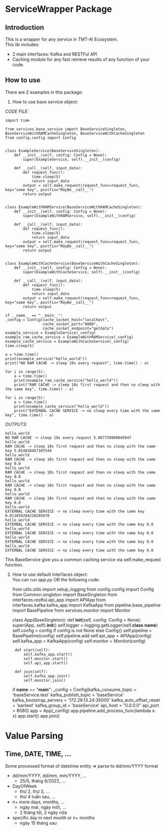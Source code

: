 # ServiceWrapper Package

## Introduction
This is a wrapper for any service in TMT-AI Ecosystem.   
This lib includes:
* 2 main interfaces: Kafka and RESTFul API
* Caching module for any fast retrieve results of any function of your code. 

## How to use

There are 2 examples in this package:
1. How to use base service object:   

_CODE FILE:_ 

    
    import time

    from services.base_service import BaseServiceSingleton, BaseServiceWithRAMCacheSingleton, BaseServiceWithCacheSingleton
    from config.config import Config


    class ExampleService(BaseServiceSingleton):
        def __init__(self, config: Config = None):
            super(ExampleService, self).__init__(config)
    
        def __call__(self, input_data):
            def request_func():
                time.sleep(5)
                return input_data
            output = self.make_request(request_func=request_func, key="some key", postfix="MayBe__call__")
            return output


    class ExampleWithRAMService(BaseServiceWithRAMCacheSingleton):
        def __init__(self, config: Config = None):
            super(ExampleWithRAMService, self).__init__(config)
    
        def __call__(self, input_data):
            def request_func():
                time.sleep(5)
                return input_data
            output = self.make_request(request_func=request_func, key="some key", postfix="MayBe__call__")
            return output
    
    
    class ExampleWithCacheService(BaseServiceWithCacheSingleton):
        def __init__(self, config: Config = None):
            super(ExampleWithCacheService, self).__init__(config)
    
        def __call__(self, input_data):
            def request_func():
                time.sleep(5)
                return input_data
            output = self.make_request(request_func=request_func, key="some key", postfix="MayBe__call__")
            return output   

    if __name__ == "__main__":
    _config = Config(cache_socket_host="localhost",
                     cache_socket_port="8080",
                     cache_socket_endpoint="getdata")
    example_service = ExampleService(_config)
    example_ram_cache_service = ExampleWithRAMService(_config)
    example_cache_service = ExampleWithCacheService(_config)
    time.sleep(5)

    a = time.time()
    print(example_service("hello_world"))
    print("NO RAM CACHE -> sleep 10s every request", time.time() - a)

    for i in range(5):
        a = time.time()
        print(example_ram_cache_service("hello_world"))
        print("RAM CACHE -> sleep 10s first request and then no sleep with the same key", time.time() - a)

    for i in range(5):
        a = time.time()
        print(example_cache_service("hello_world"))
        print("EXTERNAL CACHE SERVICE -> no sleep every time with the same key", time.time() - a)


_OUTPUTS:_   

    hello_world
    NO RAM CACHE -> sleep 10s every request 5.007730960845947
    hello_world
    RAM CACHE -> sleep 10s first request and then no sleep with the same key 5.014838457107544
    hello_world
    RAM CACHE -> sleep 10s first request and then no sleep with the same key 0.0
    hello_world
    RAM CACHE -> sleep 10s first request and then no sleep with the same key 0.0
    hello_world
    RAM CACHE -> sleep 10s first request and then no sleep with the same key 0.0
    hello_world
    RAM CACHE -> sleep 10s first request and then no sleep with the same key 0.0
    hello_world
    EXTERNAL CACHE SERVICE -> no sleep every time with the same key 0.011059284210205078
    hello_world
    EXTERNAL CACHE SERVICE -> no sleep every time with the same key 0.0
    hello_world
    EXTERNAL CACHE SERVICE -> no sleep every time with the same key 0.0
    hello_world
    EXTERNAL CACHE SERVICE -> no sleep every time with the same key 0.0
    hello_world
    EXTERNAL CACHE SERVICE -> no sleep every time with the same key 0.0

This BaseService give you a common caching service via self.make_request function. 

2. How to use default interfaces object:  
You can run _app.py_ OR the following code:


    from utils.utils import setup_logging
    from config.config import Config
    from Common.singleton import BaseSingleton
    from interfaces.restful.api_app import APIApp
    from interfaces.kafka.kafka_app import KafkaApp
    from pipeline.base_pipeline import BasePipeline
    from services.monitor import Monitor
    
    
    class App(BaseSingleton):
        def __init__(self, config: Config = None):
            super(App, self).__init__()
            self.logger = logging.getLogger(self.__class__.__name__)
            self.config = config if config is not None else Config()
            self.pipeline = BasePipeline(config)
            self.pipeline.add
            self.api_app = APIApp(config)
            self.kafka_app = KafkaApp(config)
            self.monitor = Monitor(config)
    
        def start(self):
            self.kafka_app.start()
            self.monitor.start()
            self.api_app.start()
    
        def join(self):
            self.kafka_app.join()
            self.monitor.join()
    
    
    if __name__ == "__main__":
        _config = Config(kafka_consume_topic = 'baseService.test'
                        kafka_publish_topic = 'baseService'
                        kafka_bootstrap_servers = '172.29.13.24:35000'
                        kafka_auto_offset_reset = 'earliest'
                        kafka_group_id = 'baseService'
                        api_host = "0.0.0.0"
                        api_port = 8080)
        app = App(_config)
        app.pipeline.add_process_func(lambda x: x)
        app.start()
        app.join()

# Value Parsing

## Time, DATE, TIME, ...
Some processed format of datetime entity => parse to dd/mm/YYYY format

- dd/mm/YYYY, dd/mm, mm/YYYY, ...
  - 25/5, tháng 6/2022, ...
- DayOfWeek
  - thứ 2, thứ 3, ...
  - thứ 4 tuần sau, ...
- n+ more days, months, ...
  - ngày mai, ngày mốt, ...
  - 2 tháng tới, 2 ngày nữa
- specific day in next month or n+ months
  - ngày 15 tháng sau
